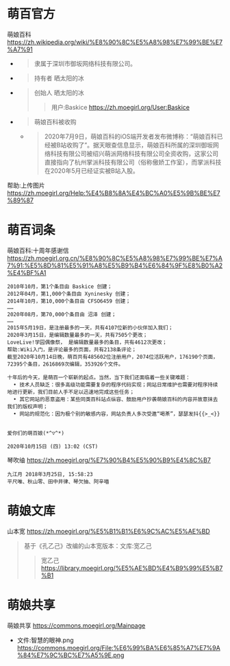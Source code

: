 
# 萌百官方

萌娘百科 https://zh.wikipedia.org/wiki/%E8%90%8C%E5%A8%98%E7%99%BE%E7%A7%91
- > 隶属于深圳市御坂网络科技有限公司。
- > 持有者	晒太阳的冰
- > 创始人	晒太阳的冰 
  >> 用户:Baskice https://zh.moegirl.org/User:Baskice
- > 萌娘百科被收购
  * > 2020年7月9日，萌娘百科的iOS端开发者发布微博称：“萌娘百科已经被B站收购了”。据天眼查信息显示，萌娘百科所属的深圳御坂网络科技有限公司被绍兴萌派网络科技有限公司全资收购，这家公司直接指向了杭州掌派科技有限公司（俗称傲娇工作室），而掌派科技在2020年5月已经证实被B站入股。

帮助:上传图片 https://zh.moegirl.org/Help:%E4%B8%8A%E4%BC%A0%E5%9B%BE%E7%89%87

# 萌百词条

萌娘百科:十周年感谢信 https://zh.moegirl.org.cn/%E8%90%8C%E5%A8%98%E7%99%BE%E7%A7%91:%E5%8D%81%E5%91%A8%E5%B9%B4%E6%84%9F%E8%B0%A2%E4%BF%A1
```console
2010年10月，第1个条目由 Baskice 创建；
2012年04月，第1,000个条目由 Xyninesky 创建；
2014年10月，第10,000个条目由 CFSO6459 创建；
……
2020年08月，第70,000个条目由 沼泽 创建；
……
2015年5月19日，是注册最多的一天，共有4107位新的小伙伴加入我们；
2020年3月15日，是编辑数量最多的一天，共有7505个更改；
LoveLive!学园偶像祭， 是编辑数量最多的条目，共有4612次更改；
帮助:Wiki入门，是评论最多的页面，共有2138条评论；
截至2020年10月14日晚，萌百共有485602位注册用户，2074位活跃用户，176190个页面，72395个条目，2616869次编辑，353926个文件。

十年后的今天，是萌百一个崭新的起点。当然，当下我们还面临着一些关键难题：
  • 技术人员缺乏：很多高级功能需要复杂的程序代码实现；网站日常维护也需要对程序持续地进行更新，我们目前人手不足以迅速地完成这些任务；
  • 其它网站的恶意盗用：某些同类百科站点纵容、鼓励用户抄袭萌娘百科的内容并故意抹去我们的版权声明；
  • 网站的规范化：因为极个别的敏感内容，网站负责人多次受邀“喝茶”，瑟瑟发抖{{>_<}}

                                                                                爱你们的萌百娘(*^▽^*)
                                                                                2020年10月15日 (四) 13:02 (CST)
```

琴吹䌷 https://zh.moegirl.org/%E7%90%B4%E5%90%B9%E4%8C%B7
```
九江月 2018年3月25日, 15:58:23
平尺唯、秋山零、田中井律、琴欠抽、阿辛喵
```

# 萌娘文库

山本宽 https://zh.moegirl.org/%E5%B1%B1%E6%9C%AC%E5%AE%BD
> 基于《孔乙己》改编的山本宽版本：文库:宽乙己
>> 宽乙己 https://library.moegirl.org/%E5%AE%BD%E4%B9%99%E5%B7%B1

# 萌娘共享

萌娘共享 https://commons.moegirl.org/Mainpage
- 文件:智慧的眼神.png https://commons.moegirl.org/File:%E6%99%BA%E6%85%A7%E7%9A%84%E7%9C%BC%E7%A5%9E.png
